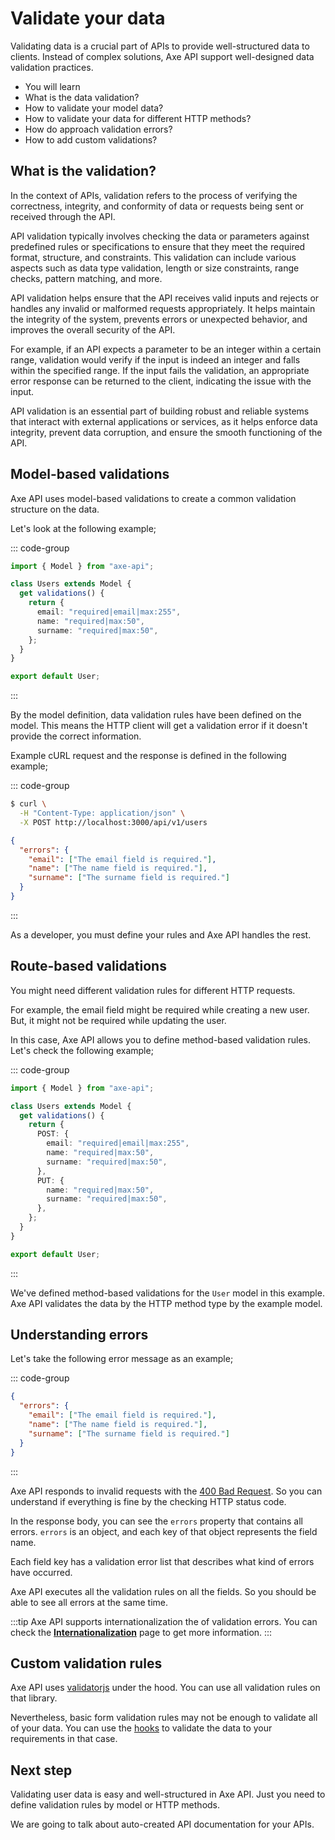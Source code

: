 # Validate your data

<p class="description">
Validating data is a crucial part of APIs to provide well-structured data to clients. Instead of complex solutions, Axe API support well-designed data validation practices.
</p>

<ul class="intro">
  <li>You will learn</li>
  <li>What is the data validation?</li>
  <li>How to validate your model data?</li>
  <li>How to validate your data for different HTTP methods?</li>
  <li>How do approach validation errors?</li>
  <li>How to add custom validations?</li>
</ul>

## What is the validation?

In the context of APIs, validation refers to the process of verifying the correctness, integrity, and conformity of data or requests being sent or received through the API.

API validation typically involves checking the data or parameters against predefined rules or specifications to ensure that they meet the required format, structure, and constraints. This validation can include various aspects such as data type validation, length or size constraints, range checks, pattern matching, and more.

API validation helps ensure that the API receives valid inputs and rejects or handles any invalid or malformed requests appropriately. It helps maintain the integrity of the system, prevents errors or unexpected behavior, and improves the overall security of the API.

For example, if an API expects a parameter to be an integer within a certain range, validation would verify if the input is indeed an integer and falls within the specified range. If the input fails the validation, an appropriate error response can be returned to the client, indicating the issue with the input.

API validation is an essential part of building robust and reliable systems that interact with external applications or services, as it helps enforce data integrity, prevent data corruption, and ensure the smooth functioning of the API.

## Model-based validations

Axe API uses model-based validations to create a common validation structure on the data.

Let's look at the following example;

::: code-group

```ts [User.ts]
import { Model } from "axe-api";

class Users extends Model {
  get validations() {
    return {
      email: "required|email|max:255",
      name: "required|max:50",
      surname: "required|max:50",
    };
  }
}

export default User;
```

:::

By the model definition, data validation rules have been defined on the model. This means the HTTP client will get a validation error if it doesn't provide the correct information.

Example cURL request and the response is defined in the following example;

::: code-group

```bash [cURL]
$ curl \
  -H "Content-Type: application/json" \
  -X POST http://localhost:3000/api/v1/users
```

```json [HTTP Response]
{
  "errors": {
    "email": ["The email field is required."],
    "name": ["The name field is required."],
    "surname": ["The surname field is required."]
  }
}
```

:::

As a developer, you must define your rules and Axe API handles the rest.

## Route-based validations

You might need different validation rules for different HTTP requests.

For example, the email field might be required while creating a new user. But, it might not be required while updating the user.

In this case, Axe API allows you to define method-based validation rules. Let's check the following example;

::: code-group

```ts [User.ts]
import { Model } from "axe-api";

class Users extends Model {
  get validations() {
    return {
      POST: {
        email: "required|email|max:255",
        name: "required|max:50",
        surname: "required|max:50",
      },
      PUT: {
        name: "required|max:50",
        surname: "required|max:50",
      },
    };
  }
}

export default User;
```

:::

We've defined method-based validations for the `User` model in this example. Axe API validates the data by the HTTP method type by the example model.

## Understanding errors

Let's take the following error message as an example;

::: code-group

```json [HTTP Response]
{
  "errors": {
    "email": ["The email field is required."],
    "name": ["The name field is required."],
    "surname": ["The surname field is required."]
  }
}
```

:::

Axe API responds to invalid requests with the [400 Bad Request](https://developer.mozilla.org/en-US/docs/Web/HTTP/Status/400). So you can understand if everything is fine by the checking HTTP status code.

In the response body, you can see the `errors` property that contains all errors. `errors` is an object, and each key of that object represents the field name.

Each field key has a validation error list that describes what kind of errors have occurred.

Axe API executes all the validation rules on all the fields. So you should be able to see all errors at the same time.

:::tip
Axe API supports internationalization the of validation errors. You can check the **[Internationalization](/learn/i18n)** page to get more information.
:::

## Custom validation rules

Axe API uses [validatorjs](https://github.com/mikeerickson/validatorjs) under the hood. You can use all validation rules on that library.

Nevertheless, basic form validation rules may not be enough to validate all of your data. You can use the [hooks](/learn/custom-logic) to validate the data to your requirements in that case.

## Next step

Validating user data is easy and well-structured in Axe API. Just you need to define validation rules by model or HTTP methods.

We are going to talk about auto-created API documentation for your APIs.
